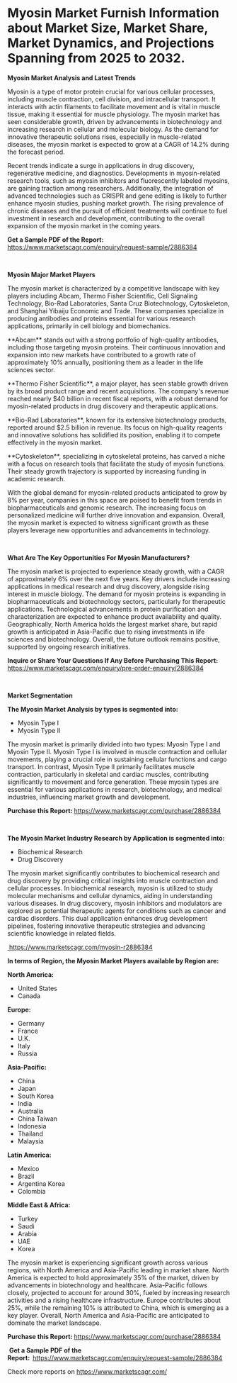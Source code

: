 <p><h1>Myosin Market Furnish Information about Market Size, Market Share, Market Dynamics, and Projections Spanning from 2025 to 2032.</h1></p><p><strong>Myosin Market Analysis and Latest Trends</strong></p>
<p><p>Myosin is a type of motor protein crucial for various cellular processes, including muscle contraction, cell division, and intracellular transport. It interacts with actin filaments to facilitate movement and is vital in muscle tissue, making it essential for muscle physiology. The myosin market has seen considerable growth, driven by advancements in biotechnology and increasing research in cellular and molecular biology. As the demand for innovative therapeutic solutions rises, especially in muscle-related diseases, the myosin market is expected to grow at a CAGR of 14.2% during the forecast period.</p><p>Recent trends indicate a surge in applications in drug discovery, regenerative medicine, and diagnostics. Developments in myosin-related research tools, such as myosin inhibitors and fluorescently labeled myosins, are gaining traction among researchers. Additionally, the integration of advanced technologies such as CRISPR and gene editing is likely to further enhance myosin studies, pushing market growth. The rising prevalence of chronic diseases and the pursuit of efficient treatments will continue to fuel investment in research and development, contributing to the overall expansion of the myosin market in the coming years.</p></p>
<p><strong>Get a Sample PDF of the Report:&nbsp;</strong> <a href="https://www.marketscagr.com/enquiry/request-sample/2886384?utm_campaign=3263&utm_medium=2&utm_source=Github&utm_content=ia&utm_term=13032025&utm_id=myosin">https://www.marketscagr.com/enquiry/request-sample/2886384</a></p>
<p>&nbsp;</p>
<p><strong>Myosin Major Market Players</strong></p>
<p><p>The myosin market is characterized by a competitive landscape with key players including Abcam, Thermo Fisher Scientific, Cell Signaling Technology, Bio-Rad Laboratories, Santa Cruz Biotechnology, Cytoskeleton, and Shanghai Yibaiju Economic and Trade. These companies specialize in producing antibodies and proteins essential for various research applications, primarily in cell biology and biomechanics.</p><p>**Abcam** stands out with a strong portfolio of high-quality antibodies, including those targeting myosin proteins. Their continuous innovation and expansion into new markets have contributed to a growth rate of approximately 10% annually, positioning them as a leader in the life sciences sector.</p><p>**Thermo Fisher Scientific**, a major player, has seen stable growth driven by its broad product range and recent acquisitions. The company's revenue reached nearly $40 billion in recent fiscal reports, with a robust demand for myosin-related products in drug discovery and therapeutic applications.</p><p>**Bio-Rad Laboratories**, known for its extensive biotechnology products, reported around $2.5 billion in revenue. Its focus on high-quality reagents and innovative solutions has solidified its position, enabling it to compete effectively in the myosin market.</p><p>**Cytoskeleton**, specializing in cytoskeletal proteins, has carved a niche with a focus on research tools that facilitate the study of myosin functions. Their steady growth trajectory is supported by increasing funding in academic research.</p><p>With the global demand for myosin-related products anticipated to grow by 8% per year, companies in this space are poised to benefit from trends in biopharmaceuticals and genomic research. The increasing focus on personalized medicine will further drive innovation and expansion. Overall, the myosin market is expected to witness significant growth as these players leverage new opportunities and advancements in technology.</p></p>
<p>&nbsp;</p>
<p><strong>What Are The Key Opportunities For Myosin Manufacturers?</strong></p>
<p><p>The myosin market is projected to experience steady growth, with a CAGR of approximately 6% over the next five years. Key drivers include increasing applications in medical research and drug discovery, alongside rising interest in muscle biology. The demand for myosin proteins is expanding in biopharmaceuticals and biotechnology sectors, particularly for therapeutic applications. Technological advancements in protein purification and characterization are expected to enhance product availability and quality. Geographically, North America holds the largest market share, but rapid growth is anticipated in Asia-Pacific due to rising investments in life sciences and biotechnology. Overall, the future outlook remains positive, supported by ongoing research initiatives.</p></p>
<p><strong>Inquire or Share Your Questions If Any Before Purchasing This Report:</strong> <a href="https://www.marketscagr.com/enquiry/pre-order-enquiry/2886384?utm_campaign=3263&utm_medium=2&utm_source=Github&utm_content=ia&utm_term=13032025&utm_id=myosin">https://www.marketscagr.com/enquiry/pre-order-enquiry/2886384</a></p>
<p>&nbsp;</p>
<p><strong>Market Segmentation</strong></p>
<p><strong>The Myosin Market Analysis by types is segmented into:</strong></p>
<p><ul><li>Myosin Type I</li><li>Myosin Type II</li></ul></p>
<p><p>The myosin market is primarily divided into two types: Myosin Type I and Myosin Type II. Myosin Type I is involved in muscle contraction and cellular movements, playing a crucial role in sustaining cellular functions and cargo transport. In contrast, Myosin Type II primarily facilitates muscle contraction, particularly in skeletal and cardiac muscles, contributing significantly to movement and force generation. These myosin types are essential for various applications in research, biotechnology, and medical industries, influencing market growth and development.</p></p>
<p><strong>Purchase this Report:&nbsp;</strong><a href="https://www.marketscagr.com/purchase/2886384?utm_campaign=3263&utm_medium=2&utm_source=Github&utm_content=ia&utm_term=13032025&utm_id=myosin">https://www.marketscagr.com/purchase/2886384</a></p>
<p>&nbsp;</p>
<p><strong>The Myosin Market Industry Research by Application is segmented into:</strong></p>
<p><ul><li>Biochemical Research</li><li>Drug Discovery</li></ul></p>
<p><p>The myosin market significantly contributes to biochemical research and drug discovery by providing critical insights into muscle contraction and cellular processes. In biochemical research, myosin is utilized to study molecular mechanisms and cellular dynamics, aiding in understanding various diseases. In drug discovery, myosin inhibitors and modulators are explored as potential therapeutic agents for conditions such as cancer and cardiac disorders. This dual application enhances drug development pipelines, fostering innovative therapeutic strategies and advancing scientific knowledge in related fields.</p></p>
<p><a href="https://www.marketscagr.com/myosin-r2886384?utm_campaign=3263&utm_medium=2&utm_source=Github&utm_content=ia&utm_term=13032025&utm_id=myosin">&nbsp;https://www.marketscagr.com/myosin-r2886384</a></p>
<p><strong>In terms of Region, the Myosin Market Players available by Region are:</strong></p>
<p>
    <p> <strong> North America: </strong>
        <ul>
            <li>United States</li>
            <li>Canada</li>
        </ul>
        </p> 
    <p> <strong> Europe: </strong>
        <ul>
            <li>Germany</li>
            <li>France</li>
            <li>U.K.</li>
            <li>Italy</li>
            <li>Russia</li>
        </ul>
        </p> 
    <p> <strong> Asia-Pacific: </strong>
        <ul>
            <li>China</li>
            <li>Japan</li>
            <li>South Korea</li>
            <li>India</li>
            <li>Australia</li>
            <li>China Taiwan</li>
            <li>Indonesia</li>
            <li>Thailand</li>
            <li>Malaysia</li>
        </ul>
        </p> 
    <p> <strong> Latin America: </strong>
        <ul>
            <li>Mexico</li>
            <li>Brazil</li>
            <li>Argentina Korea</li>
            <li>Colombia</li>
        </ul>
        </p> 
    <p> <strong> Middle East & Africa: </strong>
        <ul>
            <li>Turkey</li>
            <li>Saudi</li>
            <li>Arabia</li>
            <li>UAE</li>
            <li>Korea</li>
        </ul>
    </p>
    </p>
<p><p>The myosin market is experiencing significant growth across various regions, with North America and Asia-Pacific leading in market share. North America is expected to hold approximately 35% of the market, driven by advancements in biotechnology and healthcare. Asia-Pacific follows closely, projected to account for around 30%, fueled by increasing research activities and a rising healthcare infrastructure. Europe contributes about 25%, while the remaining 10% is attributed to China, which is emerging as a key player. Overall, North America and Asia-Pacific are anticipated to dominate the market landscape.</p></p>
<p><strong>Purchase this Report: </strong><a href="https://www.marketscagr.com/purchase/2886384?utm_campaign=3263&utm_medium=2&utm_source=Github&utm_content=ia&utm_term=13032025&utm_id=myosin">https://www.marketscagr.com/purchase/2886384</a></p>
<p>&nbsp;<strong>Get a Sample PDF of the Report:&nbsp;&nbsp;</strong><a href="https://www.marketscagr.com/enquiry/request-sample/2886384?utm_campaign=3263&utm_medium=2&utm_source=Github&utm_content=ia&utm_term=13032025&utm_id=myosin">https://www.marketscagr.com/enquiry/request-sample/2886384</a></p>
<p><strong></strong></p>
<p>Check more reports on <a href="https://www.marketscagr.com/?utm_campaign=3263&utm_medium=2&utm_source=Github&utm_content=ia&utm_term=13032025&utm_id=myosin">https://www.marketscagr.com/</a></p>